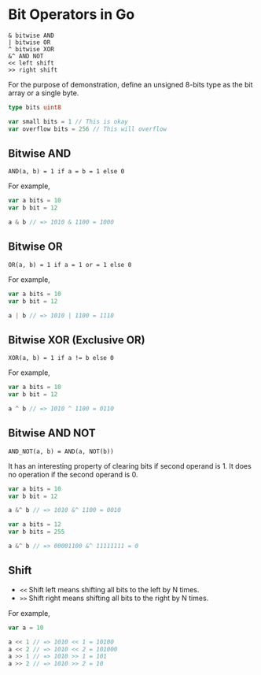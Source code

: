 # Bit Operators in Go

```
& bitwise AND
| bitwise OR
^ bitwise XOR
&^ AND NOT
<< left shift
>> right shift
```

For the purpose of demonstration, define an unsigned 8-bits type as the bit array or a single byte.

```go
type bits uint8
```

```go
var small bits = 1 // This is okay
var overflow bits = 256 // This will overflow
```

## Bitwise AND

```
AND(a, b) = 1 if a = b = 1 else 0
```

For example, 

```go
var a bits = 10
var b bit = 12

a & b // => 1010 & 1100 = 1000
```

## Bitwise OR

```
OR(a, b) = 1 if a = 1 or = 1 else 0
```

For example,

```go
var a bits = 10
var b bit = 12

a | b // => 1010 | 1100 = 1110
```

## Bitwise XOR (Exclusive OR)

```
XOR(a, b) = 1 if a != b else 0
```

For example,

```go
var a bits = 10
var b bit = 12

a ^ b // => 1010 ^ 1100 = 0110
```

## Bitwise AND NOT

```
AND_NOT(a, b) = AND(a, NOT(b))
```

It has an interesting property of clearing bits if second operand is 1. It does no operation if the
second operand is 0.

```go
var a bits = 10
var b bit = 12

a &^ b // => 1010 &^ 1100 = 0010

var a bits = 12
var b bits = 255

a &^ b // => 00001100 &^ 11111111 = 0
```

## Shift

- `<<` Shift left means shifting all bits to the left by N times. 
- `>>` Shift right means shifting all bits to the right by N times.

For example,

```go
var a = 10

a << 1 // => 1010 << 1 = 10100
a << 2 // => 1010 << 2 = 101000
a >> 1 // => 1010 >> 1 = 101
a >> 2 // => 1010 >> 2 = 10
```
